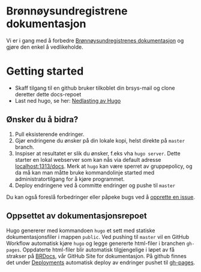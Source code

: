 # Brønnøysundregistrene dokumentasjon

Vi er i gang med å forbedre [Brønnøysundregistrenes dokumentasjon](https://brreg.github.io/docs/) og gjøre den enkel å vedlikeholde.

# Getting started

- Skaff tilgang til en github bruker tilkoblet din brsys-mail og clone deretter dette docs-repoet
- Last ned hugo, se her: [Nedlasting av Hugo](https://gohugo.io/getting-started/installing/)

## Ønsker du å bidra?

1. Pull eksisterende endringer.
2. Gjør endringene du ønsker på din lokale kopi, helst direkte på `master` branch.
3. Inspiser at resultatet er slik du ønsker, f.eks vha `hugo server`. Dette starter en lokal webserver som kan nås via default adresse [localhost:1313/docs](localhost:1313/docs). Merk at `hugo` kan være sperret av gruppepolicy, og da må kan man måtte bruke kommandolinje started med administratortilgang for å kjøre programmet.
4. Deploy endringene ved å committe endringer og pushe til `master`



Du kan også foreslå forbedringer eller påpeke bugs ved å [opprette en issue](https://github.com/brreg/docs/issues).

## Oppsettet av dokumentasjonsrepoet

Hugo genererer med kommandoen `hugo` et sett med statiske dokumentasjonsfiler i mappen `public`. 
Ved pushing til `master` vil en GitHub Workflow automatisk kjøre `hugo` og legge genererte html-filer i branchen `gh-pages`. Oppdaterte html-filer blir automatisk tilgjengelige i løpet av få strakser på [BRDocs](https://brreg.github.io/docs/), vår GitHub Site for dokumentasjon. På github finnes det under [Deployments](https://github.com/brreg/docs/deployments) automatisk deploy av endringer pushet til [gh-pages](https://docs.github.com/en/github/working-with-github-pages/getting-started-with-github-pages).
